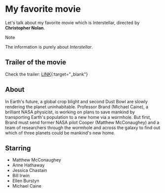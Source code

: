 # My favorite movie

Let's talk about my favorite movie which is Interstellar, directed by **Christopher Nolan**.  

> [!NOTE]
> The information is purely about *Interstellar*.

## Trailer of the movie
Check the trailer: [LINK](https://www.youtube.com/watch?v=2LqzF5WauAw){:target="_blank"}

## About 
In Earth's future, a global crop blight and second Dust Bowl are slowly rendering the planet uninhabitable. Professor Brand (Michael Caine), a brilliant NASA physicist, is working on plans to save mankind by transporting Earth's population to a new home via a wormhole. But first, Brand must send former NASA pilot Cooper (Matthew McConaughey) and a team of researchers through the wormhole and across the galaxy to find out which of three planets could be mankind's new home.

## Starring
- Matthew McConaughey
- Anne Hathaway
- Jessica Chastain
- Bill Irwin
- Ellen Burstyn
- Michael Caine
